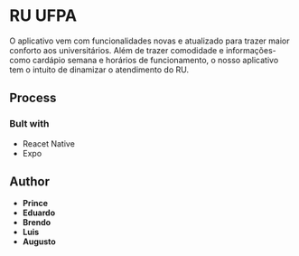 # RU UFPA

 O aplicativo vem com funcionalidades novas e atualizado para trazer maior conforto aos universitários. Além de trazer comodidade e  informações- como cardápio semana e horários de funcionamento, o nosso aplicativo tem o intuito de dinamizar o atendimento do RU.​

## Process
### Bult with

- Reacet Native
- Expo

## Author

- **Prince**
- **Eduardo**
- **Brendo**
- **Luis**
- **Augusto**
